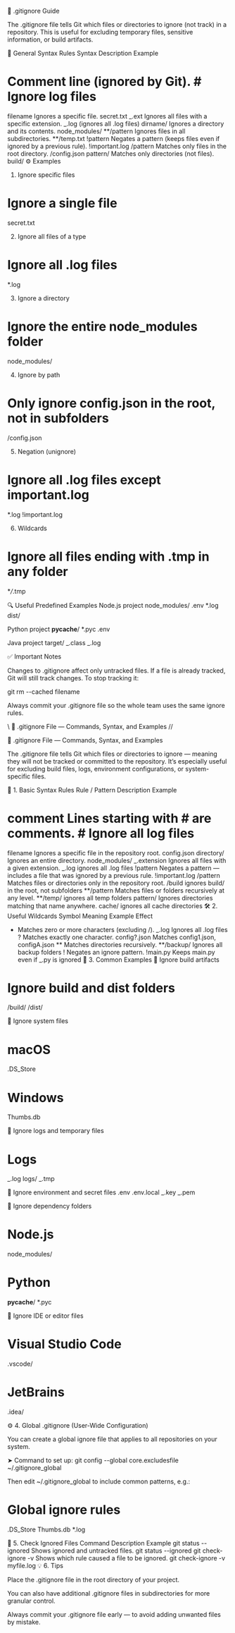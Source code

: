 📘 .gitignore Guide

The .gitignore file tells Git which files or directories to ignore (not track) in a repository.
This is useful for excluding temporary files, sensitive information, or build artifacts.

📝 General Syntax Rules
Syntax Description Example

# Comment line (ignored by Git). # Ignore log files

filename Ignores a specific file. secret.txt
_.ext Ignores all files with a specific extension. _.log (ignores all .log files)
dirname/ Ignores a directory and its contents. node_modules/
**/pattern Ignores files in all subdirectories. **/temp.txt
!pattern Negates a pattern (keeps files even if ignored by a previous rule). !important.log
/pattern Matches only files in the root directory. /config.json
pattern/ Matches only directories (not files). build/
⚙️ Examples

1. Ignore specific files

# Ignore a single file

secret.txt

2. Ignore all files of a type

# Ignore all .log files

\*.log

3. Ignore a directory

# Ignore the entire node_modules folder

node_modules/

4. Ignore by path

# Only ignore config.json in the root, not in subfolders

/config.json

5. Negation (unignore)

# Ignore all .log files except important.log

\*.log
!important.log

6. Wildcards

# Ignore all files ending with .tmp in any folder

\*_/_.tmp

🔍 Useful Predefined Examples
Node.js project
node_modules/
.env
\*.log
dist/

Python project
**pycache**/
\*.pyc
.env

Java project
target/
_.class
_.log

✅ Important Notes

Changes to .gitignore affect only untracked files. If a file is already tracked, Git will still track changes. To stop tracking it:

git rm --cached filename

Always commit your .gitignore file so the whole team uses the same ignore rules.

\\ 📘 .gitignore File — Commands, Syntax, and Examples //

📘 .gitignore File — Commands, Syntax, and Examples

The .gitignore file tells Git which files or directories to ignore — meaning they will not be tracked or committed to the repository.
It’s especially useful for excluding build files, logs, environment configurations, or system-specific files.

🧩 1. Basic Syntax Rules
Rule / Pattern Description Example

# comment Lines starting with # are comments. # Ignore all log files

filename Ignores a specific file in the repository root. config.json
directory/ Ignores an entire directory. node_modules/
_.extension Ignores all files with a given extension. _.log ignores all .log files
!pattern Negates a pattern — includes a file that was ignored by a previous rule. !important.log
/pattern Matches files or directories only in the repository root. /build ignores build/ in the root, not subfolders
**/pattern Matches files or folders recursively at any level. **/temp/ ignores all temp folders
pattern/ Ignores directories matching that name anywhere. cache/ ignores all cache directories
🛠️ 2. Useful Wildcards
Symbol Meaning Example Effect

- Matches zero or more characters (excluding /). _.log Ignores all .log files
  ? Matches exactly one character. config?.json Matches config1.json, configA.json
  ** Matches directories recursively. **/backup/ Ignores all backup folders
  ! Negates an ignore pattern. !main.py Keeps main.py even if _.py is ignored
  📁 3. Common Examples
  🔹 Ignore build artifacts

# Ignore build and dist folders

/build/
/dist/

🔹 Ignore system files

# macOS

.DS_Store

# Windows

Thumbs.db

🔹 Ignore logs and temporary files

# Logs

_.log
logs/
_.tmp

🔹 Ignore environment and secret files
.env
.env.local
_.key
_.pem

🔹 Ignore dependency folders

# Node.js

node_modules/

# Python

**pycache**/
\*.pyc

🔹 Ignore IDE or editor files

# Visual Studio Code

.vscode/

# JetBrains

.idea/

⚙️ 4. Global .gitignore (User-Wide Configuration)

You can create a global ignore file that applies to all repositories on your system.

➤ Command to set up:
git config --global core.excludesfile ~/.gitignore_global

Then edit ~/.gitignore_global to include common patterns, e.g.:

# Global ignore rules

.DS_Store
Thumbs.db
\*.log

🧪 5. Check Ignored Files
Command Description Example
git status --ignored Shows ignored and untracked files. git status --ignored
git check-ignore -v <file> Shows which rule caused a file to be ignored. git check-ignore -v myfile.log
💡 6. Tips

Place the .gitignore file in the root directory of your project.

You can also have additional .gitignore files in subdirectories for more granular control.

Always commit your .gitignore file early — to avoid adding unwanted files by mistake.
